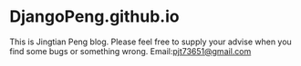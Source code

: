 # DjangoPeng.github.io
This is Jingtian Peng blog. Please feel free to supply your advise when you find some bugs or something wrong.
Email:pjt73651@gmail.com


